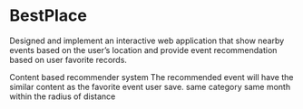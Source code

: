 # BestPlace
Designed and implement an interactive web application that show nearby events based on the user’s location and 
provide event recommendation based on user favorite records.

Content based recommender system
The recommended event will have the similar content as the favorite event user save.
     same category
     same month
     within the radius of distance
     
                                
